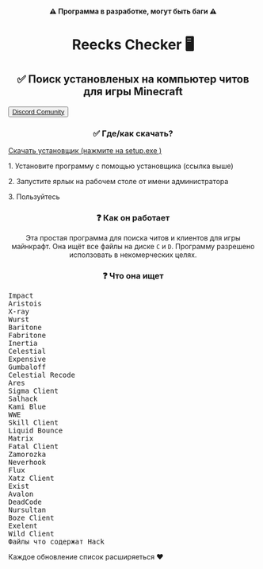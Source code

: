 <h4 align="center">⚠ Программа в разработке, могут быть баги ⚠</h4>
<h1 align="center">Reecks Checker 🖥</h1>
<h2 align="center">✅ Поиск установленых на компьютер читов для игры Minecraft</h2>
<button align="center"><a href="https://discord.gg/MsVdJEvpkx" align="center">Discord Comunity</a></button>
<h3 align="center">✅ Где/как скачать?</h3>
<a href="https://github.com/ReecksProducts/reeckscheck/releases/tag/reeckscheck" align="center">Скачать установщик (нажмите на setup.exe
)</a>
<p>1. Установите программу с помощью установщика (ссылка выше)</p>
<p>2. Запустите ярлык на рабочем столе от имени администратора</p>
<p>3. Пользуйтесь</p>

<h3 align="center">❓ Как он работает</h3>
<p align="center">Эта простая программа для поиска читов и клиентов для игры майнкрафт. Она ищёт все файлы на диске <code>C</code> и <code>D</code>. Программу разрешено исползовать в некомерческих целях.</p>
<h3 align="center">❓ Что она ищет</h3>
<pre>
Impact
Aristois
X-ray
Wurst
Baritone
Fabritone
Inertia
Celestial
Expensive
Gumbaloff
Celestial Recode
Ares
Sigma Client
Salhack
Kami Blue
WWE
Skill Client
Liquid Bounce
Matrix
Fatal Client
Zamorozka
Neverhook
Flux
Xatz Client
Exist
Avalon
DeadCode
Nursultan
Boze Client
Exelent
Wild Client
Файлы что содержат Hack
</pre>
Каждое обновление список расширяеться ❤
